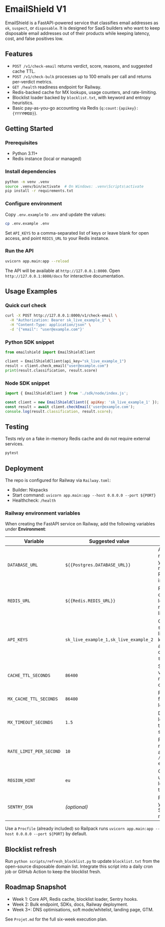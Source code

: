 # EmailShield V1

EmailShield is a FastAPI-powered service that classifies email addresses as `ok`, `suspect`, or `disposable`. It is designed for SaaS builders who want to keep disposable email addresses out of their products while keeping latency, cost, and false positives low.

## Features

- `POST /v1/check-email` returns verdict, score, reasons, and suggested cache TTL.
- `POST /v1/check-bulk` processes up to 100 emails per call and returns per-verdict metrics.
- `GET /health` readiness endpoint for Railway.
- Redis-backed cache for MX lookups, usage counters, and rate-limiting.
- Blocklist loader backed by `blocklist.txt`, with keyword and entropy heuristics.
- Basic pay-as-you-go accounting via Redis (`q:count:{apikey}:{YYYYMMDD}`).

## Getting Started

### Prerequisites

- Python 3.11+
- Redis instance (local or managed)

### Install dependencies

```bash
python -m venv .venv
source .venv/bin/activate  # On Windows: .venv\Scripts\activate
pip install -r requirements.txt
```

### Configure environment

Copy `.env.example` to `.env` and update the values:

```bash
cp .env.example .env
```

Set `API_KEYS` to a comma-separated list of keys or leave blank for open access, and point `REDIS_URL` to your Redis instance.

### Run the API

```bash
uvicorn app.main:app --reload
```

The API will be available at `http://127.0.0.1:8000`. Open `http://127.0.0.1:8000/docs` for interactive documentation.

## Usage Examples

### Quick curl check

```bash
curl -X POST http://127.0.0.1:8000/v1/check-email \
  -H "Authorization: Bearer sk_live_example_1" \
  -H "Content-Type: application/json" \
  -d '{"email": "user@example.com"}'
```

### Python SDK snippet

```python
from emailshield import EmailShieldClient

client = EmailShieldClient(api_key="sk_live_example_1")
result = client.check_email("user@example.com")
print(result.classification, result.score)
```

### Node SDK snippet

```javascript
import { EmailShieldClient } from './sdk/node/index.js';

const client = new EmailShieldClient({ apiKey: 'sk_live_example_1' });
const result = await client.checkEmail('user@example.com');
console.log(result.classification, result.score);
```

## Testing

Tests rely on a fake in-memory Redis cache and do not require external services.

```bash
pytest
```

## Deployment

The repo is configured for Railway via `Railway.toml`:

- Builder: Nixpacks
- Start command: `uvicorn app.main:app --host 0.0.0.0 --port ${PORT}`
- Healthcheck: `/health`

### Railway environment variables

When creating the FastAPI service on Railway, add the following variables under **Environment**:

| Variable | Suggested value | Notes |
| --- | --- | --- |
| `DATABASE_URL` | `${{Postgres.DATABASE_URL}}` | Auto-resolves to your managed Postgres instance. |
| `REDIS_URL` | `${{Redis.REDIS_URL}}` | Required for caching MX lookups and rate-limiting. |
| `API_KEYS` | `sk_live_example_1,sk_live_example_2` | Comma-separated list of API keys allowed to call the service. |
| `CACHE_TTL_SECONDS` | `86400` | Suggested verdict TTL returned to clients. |
| `MX_CACHE_TTL_SECONDS` | `86400` | Redis TTL for MX lookups. |
| `MX_TIMEOUT_SECONDS` | `1.5` | DNS/MX lookup timeout in seconds. |
| `RATE_LIMIT_PER_SECOND` | `10` | Per-key rate limit applied on `/v1/check-email`. |
| `REGION_HINT` | `eu` | Optional, used for logs/metrics tagging. |
| `SENTRY_DSN` | *(optional)* | Provide if you enable Sentry monitoring. |

Use a `Procfile` (already included) so Railpack runs `uvicorn app.main:app --host 0.0.0.0 --port ${PORT}` by default.

## Blocklist refresh

Run `python scripts/refresh_blocklist.py` to update `blocklist.txt` from the open-source disposable domain list. Integrate this script into a daily cron job or GitHub Action to keep the blocklist fresh.

## Roadmap Snapshot

- Week 1: Core API, Redis cache, blocklist loader, Sentry hooks.
- Week 2: Bulk endpoint, SDKs, docs, Railway deployment.
- Week 3+: DNS optimisations, soft mode/whitelist, landing page, GTM.

See `Projet.md` for the full six-week execution plan.

